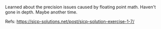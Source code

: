 Learned about the precision issues caused by floating point math. Haven't gone in depth. Maybe another time. 

Refs: https://sicp-solutions.net/post/sicp-solution-exercise-1-7/
